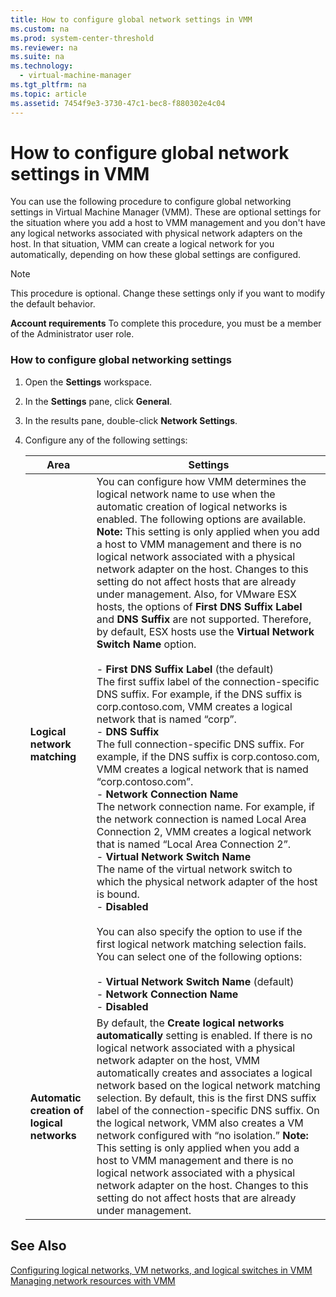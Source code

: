 ```yaml
---
title: How to configure global network settings in VMM
ms.custom: na
ms.prod: system-center-threshold
ms.reviewer: na
ms.suite: na
ms.technology: 
  - virtual-machine-manager
ms.tgt_pltfrm: na
ms.topic: article
ms.assetid: 7454f9e3-3730-47c1-bec8-f880302e4c04
---
```

# How to configure global network settings in VMM
You can use the following procedure to configure global networking settings in Virtual Machine Manager \(VMM\). These are optional settings for the situation where you add a host to VMM management and you don't have any logical networks associated with physical network adapters on the host. In that situation, VMM can create a logical network for you automatically, depending on how these global settings are configured.

> [!NOTE]
> This procedure is optional. Change these settings only if you want to modify the default behavior.

**Account requirements** To complete this procedure, you must be a member of the Administrator user role.

### How to configure global networking settings

1.  Open the **Settings** workspace.

2.  In the **Settings** pane, click **General**.

3.  In the results pane, double\-click **Network Settings**.

4.  Configure any of the following settings:

    |Area|Settings|
    |--------|------------|
    |**Logical network matching**|You can configure how VMM determines the logical network name to use when the automatic creation of logical networks is enabled. The following options are available. **Note:** This setting is only applied when you add a host to VMM management and there is no logical network associated with a physical network adapter on the host.  Changes to this setting do not affect hosts that are already under management. Also, for VMware ESX hosts, the options of **First DNS Suffix Label** and **DNS Suffix** are not supported. Therefore, by default, ESX hosts use the **Virtual Network Switch Name** option.<br /><br />-   **First DNS Suffix Label** \(the default\)<br />    The first suffix label of the connection\-specific DNS suffix. For example, if the DNS suffix is corp.contoso.com, VMM creates a logical network that is named “corp”.<br />-   **DNS Suffix**<br />    The full connection\-specific DNS suffix. For example, if the DNS suffix is corp.contoso.com, VMM creates a logical network that is named “corp.contoso.com”.<br />-   **Network Connection Name**<br />    The network connection name. For example, if the network connection is named Local Area Connection 2, VMM creates a logical network that is named “Local Area Connection 2”.<br />-   **Virtual Network Switch Name**<br />    The name of the virtual network switch to which the physical network adapter of the host is bound.<br />-   **Disabled**<br /><br />You can also specify the option to use if the first logical network matching selection fails. You can select one of the following options:<br /><br />-   **Virtual Network Switch Name** \(default\)<br />-   **Network Connection Name**<br />-   **Disabled**|
    |**Automatic creation of logical networks**|By default, the **Create logical networks automatically** setting is enabled. If there is no logical network associated with a physical network adapter on the host, VMM automatically creates and associates a logical network based on the logical network matching selection. By default, this is the first DNS suffix label of the connection\-specific DNS suffix. On the logical network, VMM also creates a VM network configured with “no isolation.” **Note:** This setting is only applied when you add a host to VMM management and there is no logical network associated with a physical network adapter on the host. Changes to this setting do not affect hosts that are already under management.|

## See Also
[Configuring logical networks, VM networks, and logical switches in VMM](Configuring-logical-networks,-VM-networks,-and-logical-switches-in-VMM.md)
[Managing network resources with VMM](Managing-network-resources-with-VMM.md)


